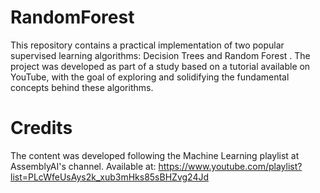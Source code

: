 ﻿# RandomForest
This repository contains a practical implementation of two popular supervised learning algorithms: Decision Trees and Random Forest . The project was developed as part of a study based on a tutorial available on YouTube, with the goal of exploring and solidifying the fundamental concepts behind these algorithms.

# Credits
The content was developed following the Machine Learning playlist at AssemblyAI's channel. 
Available at: https://www.youtube.com/playlist?list=PLcWfeUsAys2k_xub3mHks85sBHZvg24Jd
